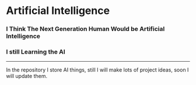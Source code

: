 <h1>Artificial Intelligence</h1>
<h3>I Think The Next Generation Human Would be Artificial Intelligence</h3>
<h3>I still Learning the AI</h3>
<hr>
<p>In the repository I store AI things, still I will make lots of project ideas, soon I will update them.</p>
